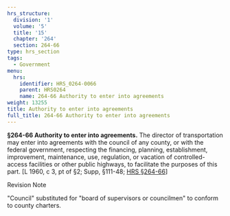```yaml
---
hrs_structure:
  division: '1'
  volume: '5'
  title: '15'
  chapter: '264'
  section: 264-66
type: hrs_section
tags:
  - Government
menu:
  hrs:
    identifier: HRS_0264-0066
    parent: HRS0264
    name: 264-66 Authority to enter into agreements
weight: 13255
title: Authority to enter into agreements
full_title: 264-66 Authority to enter into agreements
---
```

**§264-66 Authority to enter into agreements.** The director of transportation may enter into agreements with the council of any county, or with the federal government, respecting the financing, planning, establishment, improvement, maintenance, use, regulation, or vacation of controlled-access facilities or other public highways, to facilitate the purposes of this part. [L 1960, c 3, pt of §2; Supp, §111-48; [HRS §264-66](/title-15/chapter-264/section-264-66/)]

Revision Note

"Council" substituted for "board of supervisors or councilmen" to conform to county charters.